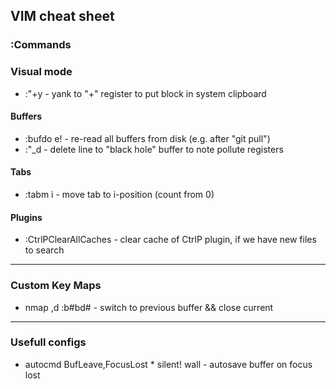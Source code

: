 ## VIM cheat sheet

### :Commands

### Visual mode
* :"+y - yank to "+" register to put block in system clipboard

#### Buffers
* :bufdo e! - re-read all buffers from disk (e.g. after "git pull")
* :"_d - delete line to "black hole" buffer to note pollute registers

#### Tabs
* :tabm i - move tab to i-position (count from 0)

#### Plugins
* :CtrlPClearAllCaches - clear cache of CtrlP plugin, if we have new files to search

* * *

### Custom Key Maps

* nmap ,d :b#<bar>bd#<CR> - switch to previous buffer && close current

* * *

### Usefull configs

* autocmd BufLeave,FocusLost * silent! wall - autosave buffer on focus lost
